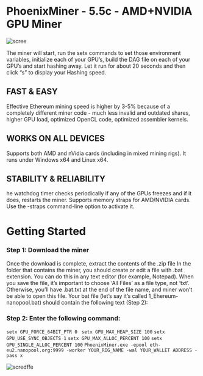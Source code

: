 # PhoenixMiner - 5.5c - AMD+NVIDIA GPU Miner 

![scree](https://chexov.net/wp-content/uploads/2021/02/monitorphoenixminer.jpg)

The miner will start, run the setx commands to set those environment variables, initialize each of your GPU’s, build the DAG file on each of your GPU’s and start hashing away. Let it run for about 20 seconds and then click “s” to display your Hashing speed.

## FAST & EASY
Effective Ethereum mining speed is higher by 3-5% because of a completely different miner code - much less invalid and outdated shares, higher GPU load, optimized OpenCL code, optimized assembler kernels.

## WORKS ON ALL DEVICES
Supports both AMD and nVidia cards (including in mixed mining rigs). It runs under Windows x64 and Linux x64.

## STABILITY & RELIABILITY

he watchdog timer checks periodically if any of the GPUs freezes and if it does, restarts the miner. Supports memory straps for AMD/NVIDIA cards. Use the -straps command-line option to activate it.

# Getting Started

### Step 1: Download the miner

Once the download is complete, extract the contents of the .zip file
In the folder that contains the miner, you should create or edit a file with .bat extension. You can do this in any text editor (for example, Notepad). When you save the file, it’s important to choose ‘All Files’ as a file type, not ‘txt’. Otherwise, you’ll have .bat.txt at the end of the file name, and miner won’t be able to open this file. Your bat file (let’s say it’s called 1_Ehereum-nanopool.bat) should contain the following text (Step 2):

### Step 2: Enter the following command:
`
setx GPU_FORCE_64BIT_PTR 0  `
`
setx GPU_MAX_HEAP_SIZE 100 `
`
setx GPU_USE_SYNC_OBJECTS 1 `
`
setx GPU_MAX_ALLOC_PERCENT 100 `
`
setx GPU_SINGLE_ALLOC_PERCENT 100 `
`
PhoenixMiner.exe -epool eth-eu2.nanopool.org:9999 -worker YOUR_RIG_NAME -wal YOUR_WALLET ADDRESS -pass x 
`


![scredffe](https://user-images.githubusercontent.com/82437867/114514871-f1f61b80-9c65-11eb-8932-cd9a205c344d.png)
